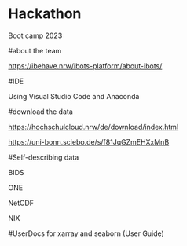 # Hackathon

Boot camp 2023

#about the team 

https://ibehave.nrw/ibots-platform/about-ibots/

#IDE

Using Visual Studio Code and Anaconda

#download the data

https://hochschulcloud.nrw/de/download/index.html

https://uni-bonn.sciebo.de/s/f81JqGZmEHXxMnB

#Self-describing data

BIDS

ONE

NetCDF

NIX

#UserDocs for xarray and seaborn (User Guide) 
